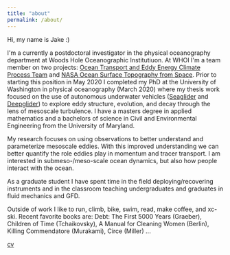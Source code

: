```yaml
---
title: "about"
permalink: /about/
---
```


Hi, my name is Jake :)  

I'm a currently a postdoctoral investigator in the physical oceanography department at Woods Hole Oceanographic Institutiuon. At WHOI I'm a team member on two projects: [Ocean Transport and Eddy Energy Climate Process Team](https://ocean-eddy-cpt.github.io) and [NASA Ocean Surface Topography from Space](https://sealevel.jpl.nasa.gov/documents/1688/?list=projects). Prior to starting this position in May 2020 I completed my PhD at the University of Washington in physical oceanography (March 2020) where my thesis work focused on the use of autonomous underwater vehicles ([Seaglider](https://www.youtube.com/watch?v=oPeLpNZB5UY) and [Deepglider](https://www.youtube.com/watch?v=Oxj1SBWSHN8)) to explore eddy structure, evolution, and decay through the lens of mesoscale turbulence. I have a masters degree in applied mathematics and a bachelors of science in Civil and Environmental Engineering from the University of Maryland. 

My research focuses on using observations to better understand and parameterize mesoscale eddies. With this improved understanding we can better quantify the role eddies play in momentum and tracer transport. I am interested in submeso-/meso-scale ocean dynamics, but also how people interact with the ocean. 

As a graduate student I have spent time in the field deploying/recovering instruments and in the classroom teaching undergraduates and graduates in fluid mechanics and GFD. 

Outside of work I like to run, climb, bike, swim, read, make coffee, and xc-ski. Recent favorite books are: Debt: The First 5000 Years (Graeber), Children of Time (Tchaikovsky), A Manual for Cleaning Women (Berlin), Killing Commendatore (Murakami), Circe (Miller) ... 

[cv][1]

[1]: /assets/documents/Steinberg_CV_2021_aug.pdf
